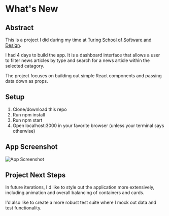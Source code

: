 # What's New

## Abstract
This is a project I did during my time at [Turing School of Software and Design](https://turing.io/).

I had 4 days to build the app. It is a dashboard interface that allows a user to filter news articles by type and search for a news article within the selected catagory.

The project focuses on building out simple React components and passing data down as props. 


## Setup
1. Clone/download this repo
2. Run npm install
3. Run npm start
4. Open localhost:3000 in your favorite browser (unless your terminal says otherwise)

## App Screenshot
![App Screenshot](https://i.postimg.cc/7hBJkCsb/Screen-Shot-2020-05-07-at-4-58-14-PM.png)


## Project Next Steps
In future iterations, I'd like to style out the application more extensively, including animation and overall balancing of containers and cards.

I'd also like to create a more robust test suite where I mock out data and test functionality.
